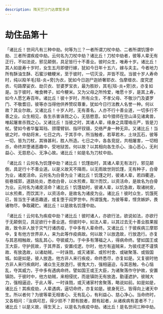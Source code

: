 ```yaml
---
description: 隋天竺沙门达摩笈多译
---
```


# 劫住品第十

「诸比丘！世间凡有三种中劫。何等为三？一者所谓刀杖中劫、二者所谓饥馑中劫、三者所谓疾疫中劫。云何名为刀杖中劫？诸比丘！刀杖中劫者，彼等人辈无有正行，不如法说，邪见颠倒，具足皆行十不善业。彼时众生，唯寿十岁。诸比丘！其人如是寿十岁时，女生五月即便行嫁，犹如今日年十五六，嫁与夫主。今者地力所有酥油生酥、石蜜沙糖粳米，至于彼时，一切灭没，并皆不现。当彼十岁人寿命时，纯以羖羊毛\[毯-炎+旁]为衣，犹如今日迦尸迦娇奢耶衣、刍摩缯衣、度究逻衣、句路摩娑衣、劫贝衣、甘婆罗宝衣，最为胜妙，其毛\[毯-炎+旁]衣，亦复如是。当于彼时，唯食稗子，如今粳米。又为父母之所怜爱，唯愿十岁，是其上寿，如今人愿乞寿百年。诸比丘！彼十岁时，所有众生，不孝父母、不敬沙门及婆罗门、不敬耆旧，彼等亦当得他供养赞叹尊重，犹如今日行法教人名誉一种。何以故？其业尔故。又诸比丘！十岁人时，无有善名，人亦不行十善业道，一切多行不善之业。众生相见，各生杀害诛戮之心，无慈愍意。如今猎师在空山泽见诸禽兽，唯起屠害杀戮之心。又诸比丘！当彼之时，其诸人辈，缘身之具璎珞庄严，皆是刀杖。譬如今者华鬘耳珰、颈璎臂钏、指环钗镊，交络严身一种无异。又诸比丘！当彼之时，中劫将末，七日之内，于其手中，所当触者，若草若木，土块瓦石，彼等一切，皆为刀杖，其锋甚利，胜人所造。七日之中，各各竞捉，共相屠害，一切相杀，命终并堕诸恶趣中，受地狱苦。何以故？以其相向各生杀心、浊心恶心，无利益心、无慈悲心、无净心故。诸比丘！如是名为刀杖中劫。

「诸比丘！云何名为饥馑中劫？诸比丘！饥馑劫时，其诸人辈无有法行，邪见颠倒，具足行十不善业道。以是义故天不降雨，以无雨故世则饥馑，无有种子，白骨为业，诸皮活命。云何名为白骨为业？诸比丘！饥馑之时，彼诸人辈，若四衢道，街巷城郭，道路处处，悉收白骨，以水煎煮，取汁而饮，以资活命，是故名为白骨为业。云何名为诸皮活命？诸比丘！饥馑劫时，彼诸人辈，以饥急故，取诸树皮，以水煎煮，而饮其汁，以资活命，是故名为诸皮为业。诸比丘！彼时众生，饥饿死已，皆当生于诸恶趣道，或复堕于阎罗世中。所谓饿鬼，为彼等辈，悭贪嫉妒，畏诸物尽，争取藏贮。诸比丘！以是故名饥馑中劫。

「诸比丘！云何名为疾疫中劫？诸比丘！彼时诸人，亦欲行法，欲说如法，亦欲行于无颠倒见，具足欲行十善业道。但彼时中，如法人辈，以其过去无十善业胜果报故，致令非人放于灾气行诸疠疫，于中多有人辈命终。又诸比丘！于彼疾病三摩耶中，复有他方世界非人，来为此等作疫病故。何以故？以放逸故，行放逸行。亦复与其恶相触故，恼乱其心，夺彼威力。于中多有薄福之人，得病命终。譬如国王或王大臣，守护民故，于其界首，安置戍逻。尔时，他方有盗贼来，为彼戍逻不谨慎故、有放逸故，以诸劫贼，一时诛戮，或灭诸家、或殄村舍、或破聚落、或毁国城。如是如是，彼人放逸，他方非人来行疾疫，命终悉尽，亦复如是。又复彼时他方非人来行疾病时，诸众生无放逸行。彼鬼大力，强相逼迫，与其恶触，令心恼乱，夺其威力，于中多有遇病命终。譬如国王或王大臣，为诸聚落作守护故，安置镇防。于彼时中，他方劫贼，来相侵扰，而是镇防无有放逸，勤谨遮护。彼贼大力，强相逼迫，于此人等，一时诛戮，或灭诸家村舍聚落，略说如前。如是如是，诸比丘！其疾疫劫，人辈遇病，逼切命终，亦复如是。彼身死已，皆得向上诸天中生。所以者何？为彼等辈无相害心、无有乱心，有利益心、慈心净心。当命终时，又各相问：『汝病可忍，得少损不？颇有脱者，颇有起者，从诸疾病有差者不？』诸比丘！以是义故，得生天上，以是名为疾疫中劫。诸比丘！是名世间三种中劫。
